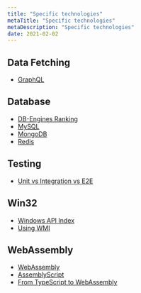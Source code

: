 ```yaml
---
title: "Specific technologies"
metaTitle: "Specific technologies"
metaDescription: "Specific technologies"
date: 2021-02-02
---
```


<cc>

<div>

## Data Fetching

- [GraphQL](https://graphql.org/code/)

</div>

<div>

## Database

- [DB-Engines Ranking](https://db-engines.com/en/ranking)
- [MySQL](https://dev.mysql.com/doc/)
- [MongoDB](https://docs.mongodb.com/)
- [Redis](https://redis.io/documentation)

</div>

<div>

## Testing

- [Unit vs Integration vs E2E](https://kentcdodds.com/blog/unit-vs-integration-vs-e2e-tests/)

</div>

<div>

## Win32

- [Windows API Index](https://docs.microsoft.com/en-us/windows/win32/apiindex/windows-api-list)
- [Using WMI](https://docs.microsoft.com/en-us/windows/win32/wmisdk/connecting-to-wmi-remotely-with-c-)

</div>

<div>

## WebAssembly

- [WebAssembly](https://webassembly.org/)
- [AssemblyScript](https://www.assemblyscript.org/)
- [From TypeScript to WebAssembly](https://medium.com/javascript-in-plain-english/from-typescript-to-webassembly-in-few-steps-c76f98f00632)

</div>

</cc>
